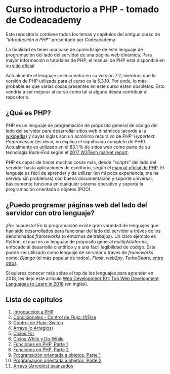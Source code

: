 # Curso introductorio a PHP - tomado de Codeacademy

Este repositorio contiene todos los temas y capítulos del antiguo curso de _"Introducción a PHP"_ presentado por Codeacademy.

La finalidad es tener una base de aprendizaje de este lenguaje de programación del lado del servidor de una página web dinámica. Para mayor información o tutoriales de PHP, el manual de PHP está disponible en su [sitio oficial](http://php.net/manual/es/)

Actualmente el lenguaje se encuentra en su versión 7.2, mientras que la versión de PHP utilizada para el curso es la 5.3.10. Por ende, lo más probable es que varias cosas presentes en este curso esten obsoletas. Esto vendría a ser mejorar al curso como tal si alguno desea contribuir al repositorio.

## ¿Qué es PHP?

PHP es un lenguaje de programación de próposito general de código del lado del servidor para desarrollar sitios web dinámicos (acorde a la [wikipedia](https://es.wikipedia.org/wiki/PHP)) y cuyas siglas son un acrónimo recursivo de _PHP: Hypertext Preprocessor_ (es decir, no explica el significado completo de PHP). Actualmente es utilizado en el 83.1 % de sitios web como parte de su tecnología _Back-End_ según el [ 2017 W3Tech market report](https://w3techs.com/technologies/details/pl-php/all/all).

PHP es capaz de hacer muchas cosas más, desde _"scripts"_ del lado del servidor hasta aplicaciones de escritorio, según el [manual oficial de PHP](http://php.net/manual/es/intro-whatcando.php). El lenguaje es fácil de aprender y de utilizar (en mi poca experiencia, me ha servido sin problemas) con buena documentación y soporte universal, básicamente funciona en cualquier sistema operativo y soporta la programación orientada a objetos (POO).

## ¿Puedo programar páginas web del lado del servidor con otro lenguaje?

¡Por supuesto! En la programación existe gran variedad de lenguajes que han sido desarrollados para funcionar del lado del servidor a tráves de los denominados _frameworks_ (o entornos de trabajos). Un claro ejemplo es Python, el cual es un lenguaje de próposito general multiplataforma, enfocado al desarrollo científico y a una fácil legibilidad de código. Este puede ser utilizado como lenguaje de servidor a tráves de _frameworks_ como: _Django_ (el más popular de todos), _Flask_, _web2py_, _TurboGears_, [entre otros](https://wiki.python.org/moin/WebFrameworks).

Si quieres conocer más sobre el top de los lenguajes para aprender en 2018, les dejo este artículo [Web Development 101: Top Web Development Languages to Learn in 2018](https://www.upwork.com/blog/2017/11/top-web-development-languages-2018/) (en inglés).

## Lista de capitulos
1. [Introducción a PHP](Capitulo1.md)
2. [Condicionales - Control de Flujo: If/Else](Capitulo2.md)
3. [Control de Flujo: Switch](Capitulo3.md)
4. [Arrays (o Arreglos)](Capitulo4.md)
5. [Ciclos For](Capitulo5.md)
6. [Ciclos While y Do-While](Capitulo6.md)
7. [Funciones en PHP, Parte 1](Capitulo7.md)
8. [Funciones en PHP, Parte 2](Capitulo8.md)
9. [Programación orientada a objetos, Parte 1](Capitulo9.md)
10. [Programación orientada a objetos, Parte 2](Capitulo10.md)
11. [Arrays (Arreglos) avanzados](Capitulo11.md)
